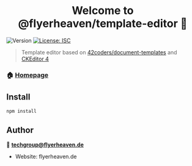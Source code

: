 <h1 align="center">Welcome to @flyerheaven/template-editor 👋</h1>
<p>
  <img alt="Version" src="https://img.shields.io/badge/version-1.0.0-blue.svg?cacheSeconds=2592000" />
  <a href="#" target="_blank">
    <img alt="License: ISC" src="https://img.shields.io/badge/License-ISC-yellow.svg" />
  </a>
</p>

> Template editor based on [42coders/document-templates](https://github.com/42coders/document-templates) and [CKEditor 4](https://www.npmjs.com/package/ckeditor)

### 🏠 [Homepage](flyerheaven.de)

## Install

```sh
npm install
```

## Author

👤 **techgroup@flyerheaven.de**

* Website: flyerheaven.de
